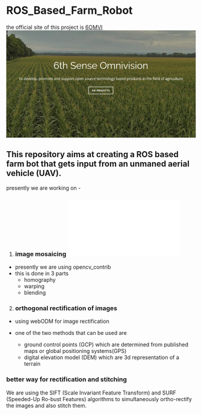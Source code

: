 # ROS_Based_Farm_Robot

the official site of this project is [6OMVI](9omvi.org)
![omvi](6omvi.jpg)

## This repository aims at creating a ROS based farm bot that gets input from an unmaned aerial vehicle (UAV).

presently we are working on - 

1) ### image mosaicing ![readme](Image_mosaicing/README.md)
- presently we are using opencv_contrib
- this is done in 3 parts
	- homography
	- warping
	- blending

2) ### orthogonal rectification of images
- using webODM for image rectification

- one of the two methods that can be used are
	- ground control points (GCP) which are determined from published maps or global positioning systems(GPS)
	- digital elevation model (DEM) which are 3d representation of a terrain

### better way for rectification and stitching
We are using the SIFT (Scale Invariant Feature Transform) and SURF (Speeded-Up Ro-bust Features) algorithms to simultaneously ortho-rectify the images and also stitch them.
